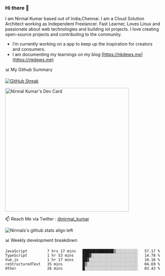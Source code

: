 ### Hi there 👋

 I am Nirmal Kumar based out of India,Chennai. I am a Cloud Solution Architect working as Independent Freelancer. Fast Learner, Loves Linux and passionate about web technologies and building iot projects. I love creating open-source projects and contributing to the community.

- I’m currently working on a app to keep up the inspiration for creators and consumers.
- I am documenting my learnings on my blog [https://nkdews.me](https://nkdews.me)


📊 My Github Summary

[![GitHub Streak](https://github-readme-streak-stats.herokuapp.com?user=nk-gears&theme=dark&hide_border=true&date_format=M%20j%5B%2C%20Y%5D)](https://git.io/streak-stats)

<a href="https://app.daily.dev/nirmal_kumar"><img src="https://api.daily.dev/devcards/a16cfcf02d384b16b41de71ce4d1d811.png?r=8ve" width="400" alt="Nirmal Kumar's Dev Card"/></a>

📫 Reach Me via  Twitter : [@nirmal_kumar](https://twitter.com/nirmal_kumar)

![Nirmals's github stats align left](https://github-readme-stats.vercel.app/api?username=nk-gears&show_icons=true)


📊 Weekly development breakdown

<!--START_SECTION:waka-->

```text
JavaScript         7 hrs 17 mins   ██████████████▒░░░░░░░░░░   57.17 %
TypeScript         1 hr 53 mins    ███▓░░░░░░░░░░░░░░░░░░░░░   14.78 %
Vue.js             1 hr 17 mins    ██▓░░░░░░░░░░░░░░░░░░░░░░   10.16 %
reStructuredText   35 mins         █▒░░░░░░░░░░░░░░░░░░░░░░░   04.69 %
Other              26 mins         █░░░░░░░░░░░░░░░░░░░░░░░░   03.43 %
```

<!--END_SECTION:waka-->


